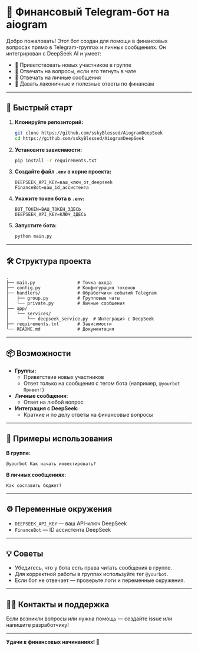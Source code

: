 # 🤖 Финансовый Telegram-бот на aiogram

Добро пожаловать! Этот бот создан для помощи в финансовых вопросах прямо в Telegram-группах и личных сообщениях. Он интегрирован с DeepSeek AI и умеет:

- 👋 Приветствовать новых участников в группе
- 💬 Отвечать на вопросы, если его тегнуть в чате
- 📩 Отвечать на личные сообщения
- 🧠 Давать лаконичные и полезные ответы по финансам

---

## 🚀 Быстрый старт

1. **Клонируйте репозиторий:**

   ```bash
   git clone https://github.com/sskyBlessed/AiogramDeepSeek
   cd https://github.com/sskyBlessed/AiogramDeepSeek
   ```

2. **Установите зависимости:**

   ```bash
   pip install -r requirements.txt
   ```

3. **Создайте файл `.env` в корне проекта:**

   ```env
   DEEPSEEK_API_KEY=ваш_ключ_от_deepseek
   FinanceBot=ваш_id_ассистента
   ```

4. **Укажите токен бота в `.env`:**

   ```env
   BOT_TOKEN=ВАШ_ТОКЕН_ЗДЕСЬ
   DEEPSEEK_API_KEY=КЛЮЧ_ЗДЕСЬ
   ```

5. **Запустите бота:**
   ```bash
   python main.py
   ```

---

## 🛠️ Структура проекта

```
.
├── main.py                # Точка входа
├── config.py              # Конфигурация токенов
├── handlers/              # Обработчики событий Telegram
│   ├── group.py           # Групповые чаты
│   └── private.py         # Личные сообщения
├── app/
│   └── services/
│       └── deepseek_service.py  # Интеграция с DeepSeek
├── requirements.txt       # Зависимости
└── README.md              # Документация
```

---

## 📦 Возможности

- **Группы:**
  - Приветствие новых участников
  - Ответ только на сообщения с тегом бота (например, `@yourbot Привет!`)
- **Личные сообщения:**
  - Ответ на любой вопрос
- **Интеграция с DeepSeek:**
  - Краткие и по делу ответы на финансовые вопросы

---

## 📝 Примеры использования

**В группе:**

```
@yourbot Как начать инвестировать?
```

**В личных сообщениях:**

```
Как составить бюджет?
```

---

## ⚙️ Переменные окружения

- `DEEPSEEK_API_KEY` — ваш API-ключ DeepSeek
- `FinanceBot` — ID ассистента DeepSeek

---

## 💡 Советы

- Убедитесь, что у бота есть права читать сообщения в группе.
- Для корректной работы в группах используйте тег `@yourbot`.
- Если бот не отвечает — проверьте логи и переменные окружения.

---

## 🧑‍💻 Контакты и поддержка

Если возникли вопросы или нужна помощь — создайте issue или напишите разработчику!

---

**Удачи в финансовых начинаниях! 🚀**
